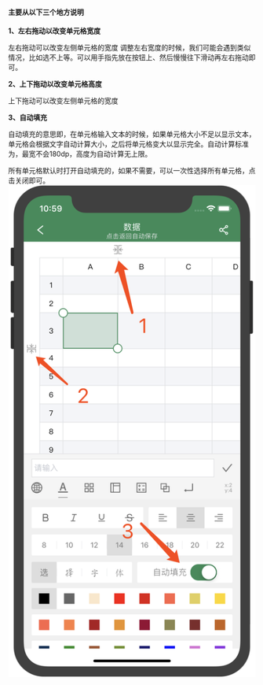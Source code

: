 #### 主要从以下三个地方说明

**1、左右拖动以改变单元格宽度**

左右拖动可以改变左侧单元格的宽度
调整左右宽度的时候，我们可能会遇到类似情况，比如选不上等。可以用手指先放在按钮上、然后慢慢往下滑动再左右拖动即可。

**2、上下拖动以改变单元格高度**

上下拖动可以改变左侧单元格的宽度

**3、自动填充**

自动填充的意思即，在单元格输入文本的时候，如果单元格大小不足以显示文本，单元格会根据文字自动计算大小，之后将单元格变大以显示完全。自动计算标准为，最宽不会180dp，高度为自动计算无上限。

所有单元格默认时打开自动填充的，如果不需要，可以一次性选择所有单元格，点击关闭即可。
![markdown](19261132-fd23f3e6a59381b2.png)
